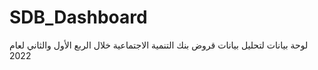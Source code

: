 # SDB_Dashboard
لوحة بيانات لتحليل بيانات قروض بنك التنمية الاجتماعية خلال الربع الأول والثاني لعام 2022
